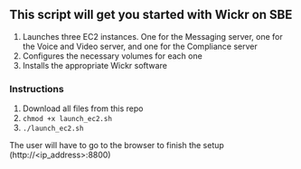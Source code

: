 ## This script will get you started with Wickr on SBE
1. Launches three EC2 instances. One for the Messaging server, one for the Voice and Video server, and one for the Compliance server
2. Configures the necessary volumes for each one
3. Installs the appropriate Wickr software

### Instructions
1. Download all files from this repo
2. `chmod +x launch_ec2.sh`
3. `./launch_ec2.sh`

The user will have to go to the browser to finish the setup (http://<ip_address>:8800)
